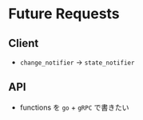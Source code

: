 # Future Requests
## Client
- `change_notifier` -> `state_notifier`

## API
- functions を `go` + `gRPC` で書きたい